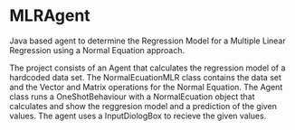# MLRAgent
Java based agent to determine the Regression Model for a Multiple Linear Regression using a Normal Equation approach.

The project consists of an Agent that calculates the regression model of a hardcoded data set.
The NormalEcuationMLR class contains the data set and the Vector and Matrix operations for the Normal Equation.
The Agent class runs a OneShotBehaviour with a NormalEcuation object that calculates and show the reggresion model and a prediction of the given values.
The agent uses a InputDiologBox to recieve the given values.

